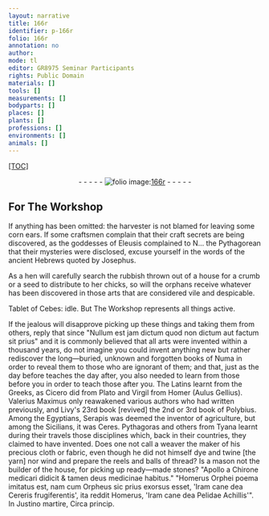 ```yaml
---
layout: narrative
title: 166r
identifier: p-166r
folio: 166r
annotation: no
author:
mode: tl
editor: GR8975 Seminar Participants
rights: Public Domain
materials: []
tools: []
measurements: []
bodyparts: []
places: []
plants: []
professions: []
environments: []
animals: []
---
```


<p><a href="{{ site.baseurl }}/diplomatic/">[TOC]</a></p><div class="folio" align="center">- - - - - <a href="http://gallica.bnf.fr/ark:/12148/btv1b10500001g/f337.item.r=" target="_blank"><img src="https://cu-mkp.github.io/2017-workshop-edition/assets/photo-icon.png" alt="folio image: " style="display:inline-block; margin-bottom:-3px;"/>166r</a> - - - - - </div>  
  

## For The Workshop

 
 If anything has been omitted: the harvester is not blamed for leaving some corn ears. If some craftsmen complain that their craft secrets are being discovered, as the goddesses of Eleusis complained to N… the Pythagorean that their mysteries were disclosed, excuse yourself in the words of the ancient Hebrews quoted by Josephus.
 
 As a hen will carefully search the rubbish thrown out of a house for a crumb or a seed to distribute to her chicks, so will the orphans receive whatever has been discovered in those arts that are considered vile and despicable.
 
 Tablet of Cebes: idle. But The Workshop represents all things active. 
 
 If the jealous will disapprove picking up these things and taking them from others, reply that since "Nullum est jam dictum quod non dictum aut factum sit prius" and it is commonly believed that all arts were invented within a thousand years, do not imagine you could invent anything new but rather rediscover the long—buried, unknown and forgotten books of Numa in order to reveal them to those who are ignorant of them; and that, just as the day before teaches the day after, you also needed to learn from those before you in order to teach those after you. The Latins learnt from the Greeks, as Cicero did from Plato and Virgil from Homer (Aulus Gellius). Valerius Maximus only reawakened various authors who had written previously, and Livy's 23rd book [revived] the 2nd or 3rd book of Polybius. Among the Egyptians, Serapis was deemed the inventor of agriculture, but among the Sicilians, it was Ceres. Pythagoras and others from Tyana learnt during their travels those disciplines which, back in their countries, they claimed to have invented. Does one not call a weaver the maker of his precious cloth or fabric, even though he did not himself dye and twine [the yarn] nor wind and prepare the reels and balls of thread? Is a mason not the builder of the house, for picking up ready—made stones? "Apollo a Chirone medicari didicit & tamen deus medicinae habitus." "Homerus Orphei poema imitatus est, nam cum Orpheus sic prius exorsus esset, 'Iram cane dea Cereris frugiferentis', ita reddit Homerus, 'Iram cane dea Pelidae Achillis'". In Justino martire, Circa princip. 
 
